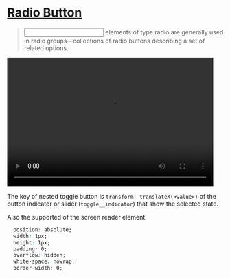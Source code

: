 # [Radio Button](https://developer.mozilla.org/en-US/docs/Web/HTML/Reference/Elements/input/radio)

> <input> elements of type radio are generally used in radio groups—collections of radio buttons describing a set of related options.

<video width="480" height="300" controls>
  <source src="screenshot.mp4" type="video/mp4">
</video>

The key of nested toggle button is `transform: translateX(<value>)` of the button indicator or slider (`toggle__indicator`) that show the selected state.

Also the supported of the screen reader element.

```css
  position: absolute;
  width: 1px;
  height: 1px;
  padding: 0;
  overflow: hidden;
  white-space: nowrap;
  border-width: 0;
```
